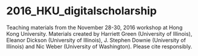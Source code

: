 # 2016_HKU_digitalscholarship

Teaching materials from the November 28-30, 2016 workshop at Hong Kong University. Materials created by Harriett Green (University of Illinois), Eleanor Dickson (University of Illinois), J. Stephen Downie (University of Illinois) and Nic Weber (University of Washington). Please cite responsibly. 
